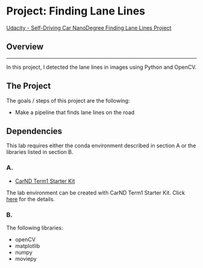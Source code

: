 # Project: Finding Lane Lines
[Udacity - Self-Driving Car NanoDegree Finding Lane Lines Project](https://github.com/udacity/CarND-LaneLines-P1)

## Overview
---

In this project, I detected the lane lines in images using Python and OpenCV.


## The Project

The goals / steps of this project are the following:
* Make a pipeline that finds lane lines on the road

## Dependencies
This lab requires either the conda environment described in section A or the libraries listed in section B.

### A.
* [CarND Term1 Starter Kit](https://github.com/udacity/CarND-Term1-Starter-Kit)

The lab environment can be created with CarND Term1 Starter Kit. Click [here](https://github.com/udacity/CarND-Term1-Starter-Kit/blob/master/README.md) for the details.

### B.
The following libraries:
* openCV
* matplotlib
* numpy
* moviepy